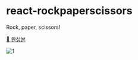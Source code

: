 # react-rockpaperscissors

Rock, paper, scissors!

[🔗 완성본](https://hhkim0729.github.io/react-rockpaperscissors/)

![1](https://user-images.githubusercontent.com/72433681/129702257-f806f0d9-d2d7-4f1b-a119-32b743cae778.gif)

